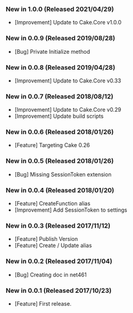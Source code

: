 ### New in 1.0.0 (Released 2021/04/29)
* [Improvement] Update to Cake.Core v1.0.0

### New in 0.0.9 (Released 2019/08/28)
* [Bug] Private Initialize method

### New in 0.0.8 (Released 2019/04/28)
* [Improvement] Update to Cake.Core v0.33

### New in 0.0.7 (Released 2018/08/12)
* [Improvement] Update to Cake.Core v0.29
* [Improvement] Update build scripts

### New in 0.0.6 (Released 2018/01/26)
* [Feature] Targeting Cake 0.26

### New in 0.0.5 (Released 2018/01/26)
* [Bug] Missing SessionToken extension

### New in 0.0.4 (Released 2018/01/20)
* [Feature] CreateFunction alias
* [Improvement] Add SessionToken to settings

### New in 0.0.3 (Released 2017/11/12)
* [Feature] Publish Version
* [Feature] Create / Update alias

### New in 0.0.2 (Released 2017/11/04)
* [Bug] Creating doc in net461

### New in 0.0.1 (Released 2017/10/23)
* [Feature] First release.